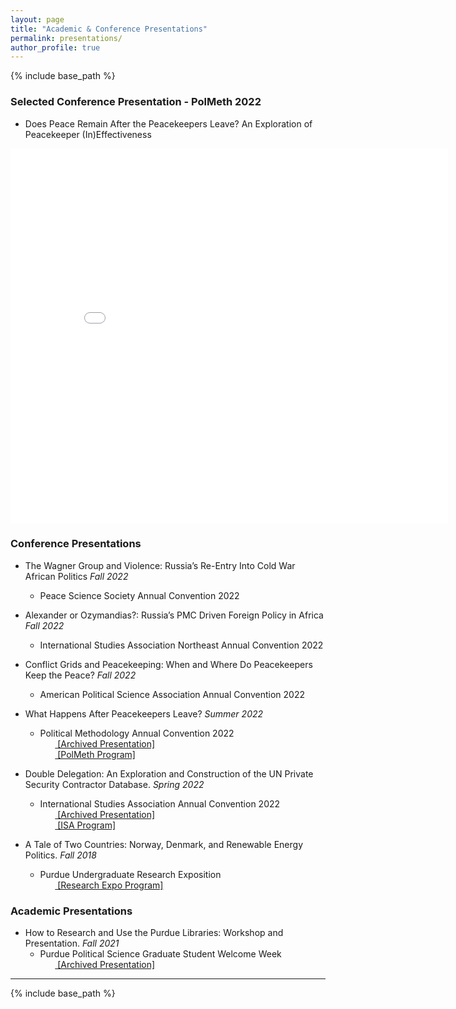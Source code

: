 ```yaml
---
layout: page
title: "Academic & Conference Presentations"
permalink: presentations/
author_profile: true
---
```


{% include base_path %}

### Selected Conference Presentation - PolMeth 2022
* Does Peace Remain After the Peacekeepers Leave? An Exploration of Peacekeeper (In)Effectiveness
<embed src="{{ site.baseurl }}/files/polmeth_2022_presentation.pdf" width="700" height="600" type='application/pdf'>


### Conference Presentations

* The Wagner Group and Violence: Russia’s Re-Entry Into Cold War African Politics *Fall 2022*
    * Peace Science Society Annual Convention 2022

* Alexander or Ozymandias?: Russia’s PMC Driven Foreign Policy in Africa *Fall 2022*
    * International Studies Association Northeast Annual Convention 2022

* Conflict Grids and Peacekeeping: When and Where Do Peacekeepers Keep the Peace? *Fall 2022*
    * American Political Science Association Annual Convention 2022

* What Happens After Peacekeepers Leave? *Summer 2022*
    * Political Methodology Annual Convention 2022
    <br>&nbsp;&nbsp;&nbsp;&nbsp;&nbsp;&nbsp;<span style="padding-right:5%"><a href='{{ "https://www.skytheacademic.com/files/polmeth_2022_presentation.pdf"}}'><i class='fas fa-file-pdf'></i> [Archived Presentation]</a></span>
    <br>&nbsp;&nbsp;&nbsp;&nbsp;&nbsp;&nbsp;<span style="padding-right:5%"><a href='{{ "https://www.skytheacademic.com/files/polmeth_2022_program.pdf"}}'><i class='fas fa-file-pdf'></i> [PolMeth Program]</a></span>

* Double Delegation:  An Exploration and Construction of the UN Private Security Contractor Database. *Spring 2022*
    * International Studies Association Annual Convention 2022
<br>&nbsp;&nbsp;&nbsp;&nbsp;&nbsp;&nbsp;<span style="padding-right:5%"><a href='{{ "https://www.skytheacademic.com/files/isa_2022_presentation.pdf"}}'><i class='fas fa-file-pdf'></i> [Archived Presentation]</a></span>
<br>&nbsp;&nbsp;&nbsp;&nbsp;&nbsp;&nbsp;<span style="padding-right:5%"><a href='{{ "https://www.skytheacademic.com/files/isa_2022_program.pdf"}}'><i class='fas fa-file-pdf'></i> [ISA Program]</a></span>

* A Tale of Two Countries: Norway, Denmark, and Renewable Energy Politics. *Fall 2018*
  * Purdue Undergraduate Research Exposition
<br>&nbsp;&nbsp;&nbsp;&nbsp;&nbsp;&nbsp;<span style="padding-right:5%"><a href='{{ "https://www.skytheacademic.com/files/undergraduate_research_program.pdf"}}'><i class='fas fa-file-pdf'></i> [Research Expo Program]</a></span>

### Academic Presentations

* How to Research and Use the Purdue Libraries: Workshop and Presentation. *Fall 2021*
  * Purdue Political Science Graduate Student Welcome Week
<br>&nbsp;&nbsp;&nbsp;&nbsp;&nbsp;&nbsp;<span style="padding-right:5%"><a href='{{ "https://www.skytheacademic.com/files/libraries_presentation.pdf"}}'><i class='fas fa-file-pdf'></i> [Archived Presentation]</a></span>


---

{% include base_path %}
